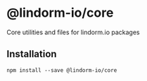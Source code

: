 # @lindorm-io/core
Core utilities and files for lindorm.io packages

## Installation
```shell script
npm install --save @lindorm-io/core
```
